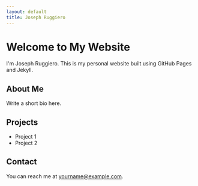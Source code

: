 ```yaml
---
layout: default
title: Joseph Ruggiero
---
```


# Welcome to My Website

I'm Joseph Ruggiero. This is my personal website built using GitHub Pages and Jekyll.

## About Me

Write a short bio here.

## Projects

- Project 1
- Project 2

## Contact

You can reach me at [yourname@example.com](mailto:yourname@example.com).
